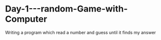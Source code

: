 # Day-1---random-Game-with-Computer
Writing a program which read a number and guess until it finds my answer
